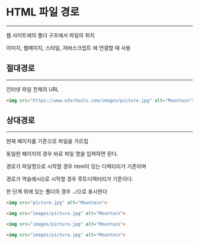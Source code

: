 # HTML 파일 경로
---------------
웹 사이트에의 폴더 구조에서 파일의 위치

이미지, 웹페이지, 스타일, 자바스크립트 에 연결할 때 사용


## 절대경로
---------------
인터넷 파일 전체의 URL

```html
<img src="https://www.w3schools.com/images/picture.jpg" alt="Mountain">
```

## 상대경로
---------------

현재 페이지를 기준으로 파일을 가르킴

동일한 페이지의 경우 바로 파일 명을 입력하면 된다.

경로가 파일명으로 시작할 경우 html이 있는 디렉터리가 기준이며

경로가 역슬래시(\)로 시작할 경우 루트디렉터리가 기준이다.

한 단계 위에 있는 폴더의 경우 ../으로 표시한다
```html
<img src="picture.jpg" alt="Mountain">

<img src="images/picture.jpg" alt="Mountain">

<img src="images/picture.jpg" alt="Mountain">

<img src="images/picture.jpg" alt="Mountain">
```
